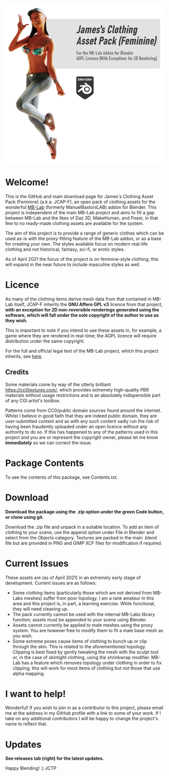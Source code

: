 ![James's Clothing Asset Pack (Feminine) - For the MB-Lab Addon for Blender - AGPL Licence (With Exceptions for 2D Rendering)](https://github.com/jctp/james-mblab-clothes-female/blob/main/Images/Title%20Card.png?raw=true)

# Welcome!
This is the GitHub and main download page for James's Clothing Asset Pack (Feminine) (a.k.a. JCAP-F), an open pack of clothing assets for the wonderful [MB-Lab](https://github.com/animate1978/MB-Lab) (formerly ManuelBastoniLAB) addon for Blender. This project is independent of the main MB-Lab project and aims to fill a gap between MB-Lab and the likes of Daz 3D, MakeHuman, and Poser, in that few to no ready-made clothing assets are available for the system.

The aim of this project is to provide a range of generic clothes which can be used as-is with the proxy-fitting feature of the MB-Lab addon, or as a base for creating your own. The styles available focus on modern real-life clothing and not historical, fantasy, sci-fi, or erotic styles.

As of April 2021 the focus of the project is on feminine-style clothing; this will expand in the near future to include masculine styles as well.

# Licence
As many of the clothing items derive mesh data from that contained in MB-Lab itself, JCAP-F inherits the **GNU Affero GPL v3** licence from that project, **with an exception for 2D non-reversible renderings generated using the software, which will fall under the sole copyright of the author to use as they wish.** 

This is important to note if you intend to use these assets in, for example, a game where they are rendered in real-time; the AGPL licence will require distribution under the same copyright.

For the full and official legal text of the MB-Lab project, which this project inherits, see [here](https://github.com/animate1978/MB-Lab/blob/master/license.txt).

## Credits
Some materials come by way of the utterly brilliant https://cc0textures.com/, which provides extremely high-quality PBR materials without usage restrictions and is an absolutely indispensible part of any CGI artist's toolbox.

Patterns come from CC0/public domain sources found around the internet. Whilst I believe in good faith that they are indeed public domain, they are user-submitted content and as with any such content sadly run the risk of having been fraudently uploaded under an open licence without any authority to do so. If this has happened to any of the patterns used in this project and you are or represent the copyright owner, please let me know **immediately** so we can correct the issue.

# Package Contents
To see the contents of this package, see Contents.txt.

# Download
**Download the package using the .zip option under the green Code button, or clone using git.**

Download the .zip file and unpack in a suitable location. To add an item of clothing to your scene, use the append option under File in Blender and select from the Objects category. Textures are packed in the main .blend file but are provided in PNG and GIMP XCF files for modification if required.

# Current Issues
These assets are (as of April 2021) in an extremely early stage of development. Current issues are as follows:

- Some clothing items (particularly those which are not derived from MB-Labs meshes) suffer from poor topology. I am a rank amateur in this area and this project is, in part, a learning exercise. While functional, they will need cleaning up.
- The pack currently cannot be used with the internal MB-Labs library function; assets must be appended to your scene using Blender.
- Assets cannot currently be applied to male meshes using the proxy system. You are however free to modify them to fit a male base mesh as you wish.
- Some extreme poses cause items of clothing to bunch up or clip through the skin. This is related to the aforementioned topology. Clipping is best fixed by gently tweaking the mesh with the sculpt tool or, in the case of skintight clothing, using the shrinkwrap modifier. MB-Lab has a feature which removes topology under clothing in order to fix clipping; this will work for most items of clothing but not those that use alpha mapping.

# I want to help!
Wonderful! If you wish to join in as a contributor to this project, please email me at the address in my GitHub profile with a link to some of your work. If I take on any additional contributors I will be happy to change the project's name to reflect that.

# Updates
**See releases tab (right) for the latest updates.**

Happy Blending! :)
JCTP

